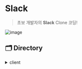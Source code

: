 # Slack
> 초보 개발자의 **Slack** Clone 코딩!

![image](https://user-images.githubusercontent.com/52816790/115610105-5e86af80-a323-11eb-9e2e-557b3dc85139.png)

## 🗂 Directory

<details>
<summary>client</summary>
  <div markdown="1">

  ```
  📁Front 
  ├── 📁components
  │   ├── index.tsx   
  │   └── styles.ts
  └── 📁layouts
  └── 📁pages
  └── 📁hooks
  └── 📁typings
  └── 📁utils
  ```

  </div>
</details>
